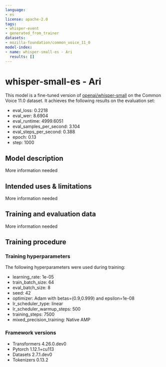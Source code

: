 ```yaml
---
language:
- es
license: apache-2.0
tags:
- whisper-event
- generated_from_trainer
datasets:
- mozilla-foundation/common_voice_11_0
model-index:
- name: whisper-small-es - Ari
  results: []
---
```


<!-- This model card has been generated automatically according to the information the Trainer had access to. You
should probably proofread and complete it, then remove this comment. -->

# whisper-small-es - Ari

This model is a fine-tuned version of [openai/whisper-small](https://huggingface.co/openai/whisper-small) on the Common Voice 11.0 dataset.
It achieves the following results on the evaluation set:
- eval_loss: 0.2218
- eval_wer: 8.6904
- eval_runtime: 4999.6051
- eval_samples_per_second: 3.104
- eval_steps_per_second: 0.388
- epoch: 0.13
- step: 1000

## Model description

More information needed

## Intended uses & limitations

More information needed

## Training and evaluation data

More information needed

## Training procedure

### Training hyperparameters

The following hyperparameters were used during training:
- learning_rate: 1e-05
- train_batch_size: 64
- eval_batch_size: 8
- seed: 42
- optimizer: Adam with betas=(0.9,0.999) and epsilon=1e-08
- lr_scheduler_type: linear
- lr_scheduler_warmup_steps: 500
- training_steps: 7500
- mixed_precision_training: Native AMP

### Framework versions

- Transformers 4.26.0.dev0
- Pytorch 1.12.1+cu113
- Datasets 2.7.1.dev0
- Tokenizers 0.13.2
